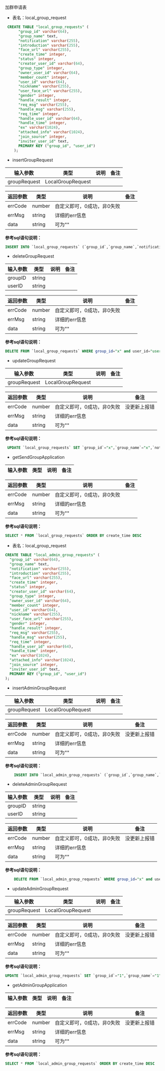 加群申请表
- 表名：local_group_request
```sql
 CREATE TABLE "local_group_requests" (
      "group_id" varchar(64),
      "group_name" text,
      "notification" varchar(255),
      "introduction" varchar(255),
      "face_url" varchar(255),
      "create_time" integer,
      "status" integer,
      "creator_user_id" varchar(64),
      "group_type" integer,
      "owner_user_id" varchar(64),
      "member_count" integer,
      "user_id" varchar(64),
      "nickname" varchar(255),
      "user_face_url" varchar(255),
      "gender" integer,
      "handle_result" integer,
      "req_msg" varchar(255),
      "handle_msg" varchar(255),
      "req_time" integer,
      "handle_user_id" varchar(64),
      "handle_time" integer,
      "ex" varchar(1024),
      "attached_info" varchar(1024),
      "join_source" integer,
      "inviter_user_id" text,
      PRIMARY KEY ("group_id", "user_id")
    );
```

- insertGroupRequest

| 输入参数     | 类型                                                         | 说明 |备注|
| --------- | ------------------------------------------------------------ | ----- |-----------------------|
| groupRequest     |LocalGroupRequest                                       |   ||

| 返回参数     | 类型                                                         | 说明 |备注|
| --------- | ------------------------------------------------------------ | ----- |-----------------------|
| errCode      | number                                         | 自定义即可，0成功，非0失败||
| errMsg     | string                                          | 详细的err信息 ||
| data      | string                                          | 可为"" ||

**参考sql语句说明：**
```sql
INSERT INTO `local_group_requests` (`group_id`,`group_name`,`notification`,`introduction`,`face_url`,`create_time`,`status`,`creator_user_id`,`group_type`,`owner_user_id`,`member_count`,`user_id`,`nickname`,`user_face_url`,`gender`,`handle_result`,`req_msg`,`handle_msg`,`req_time`,`handle_user_id`,`handle_time`,`ex`,`attached_info`,`join_source`,`inviter_user_id`) VALUES ("x","x","x","x","x",123123123,1,"x",0,"",0,"123","123","132",0,0,"123","213",0,"",0,"","",0,"")
```

- deleteGroupRequest

| 输入参数     | 类型                                                         | 说明 |备注|
| --------- | ------------------------------------------------------------ | ----- |-----------------------|
| groupID     |string                                       |   ||
| userID     |string                                       |   ||

| 返回参数     | 类型                                                         | 说明 |备注|
| --------- | ------------------------------------------------------------ | ----- |-----------------------|
| errCode      | number                                         | 自定义即可，0成功，非0失败||
| errMsg     | string                                          | 详细的err信息 ||
| data      | string                                          | 可为"" ||

**参考sql语句说明：**
```sql
DELETE FROM `local_group_requests` WHERE group_id="x" and user_id="user"
```

- updateGroupRequest

| 输入参数     | 类型                                                         | 说明 |备注|
| --------- | ------------------------------------------------------------ | ----- |-----------------------|
| groupRequest     |LocalGroupRequest                                       |   ||

| 返回参数     | 类型                                                         | 说明 |备注|
| --------- | ------------------------------------------------------------ | ----- |-----------------------|
| errCode      | number                                         | 自定义即可，0成功，非0失败|没更新上报错|
| errMsg     | string                                          | 详细的err信息 ||
| data      | string                                          | 可为"" ||

**参考sql语句说明：**
```sql
 UPDATE `local_group_requests` SET `group_id`="x",`group_name`="x",`notification`="x",`introduction`="x",`face_url`="x",`create_time`=123123123,`status`=1,`creator_user_id`="x",`group_type`=0,`owner_user_id`="",`member_count`=0,`user_id`="123",`nickname`="123",`user_face_url`="132",`gender`=0,`handle_result`=0,`req_msg`="123",`handle_msg`="213",`req_time`=0,`handle_user_id`="",`handle_time`=0,`ex`="",`attached_info`="",`join_source`=0,`inviter_user_id`="" WHERE `group_id` = "x" AND `user_id` = "123"
```

- getSendGroupApplication

| 输入参数     | 类型                                                         | 说明 |备注|
| --------- | ------------------------------------------------------------ | ----- |-----------------------|

| 返回参数     | 类型                                                         | 说明 |备注|
| --------- | ------------------------------------------------------------ | ----- |-----------------------|
| errCode      | number                                         | 自定义即可，0成功，非0失败||
| errMsg     | string                                          | 详细的err信息 ||
| data      | string                                          | 可为"" ||

**参考sql语句说明：**

```sql
SELECT * FROM `local_group_requests` ORDER BY create_time DESC
```

- 表名：local_group_request

```sql
CREATE TABLE "local_admin_group_requests" (
  "group_id" varchar(64),
  "group_name" text,
  "notification" varchar(255),
  "introduction" varchar(255),
  "face_url" varchar(255),
  "create_time" integer,
  "status" integer,
  "creator_user_id" varchar(64),
  "group_type" integer,
  "owner_user_id" varchar(64),
  "member_count" integer,
  "user_id" varchar(64),
  "nickname" varchar(255),
  "user_face_url" varchar(255),
  "gender" integer,
  "handle_result" integer,
  "req_msg" varchar(255),
  "handle_msg" varchar(255),
  "req_time" integer,
  "handle_user_id" varchar(64),
  "handle_time" integer,
  "ex" varchar(1024),
  "attached_info" varchar(1024),
  "join_source" integer,
  "inviter_user_id" text,
  PRIMARY KEY ("group_id", "user_id")
);
```

- insertAdminGroupRequest

| 输入参数     | 类型                                                         | 说明 |备注|
| --------- | ------------------------------------------------------------ | ----- |-----------------------|
| groupRequest     |LocalGroupRequest                                       |   ||

| 返回参数     | 类型                                                         | 说明 |备注|
| --------- | ------------------------------------------------------------ | ----- |-----------------------|
| errCode      | number                                         | 自定义即可，0成功，非0失败|没更新上报错|
| errMsg     | string                                          | 详细的err信息 ||
| data      | string                                          | 可为"" ||

**参考sql语句说明：**
```sql
    INSERT INTO `local_admin_group_requests` (`group_id`,`group_name`,`notification`,`introduction`,`face_url`,`create_time`,`status`,`creator_user_id`,`group_type`,`owner_user_id`,`member_count`,`user_id`,`nickname`,`user_face_url`,`gender`,`handle_result`,`req_msg`,`handle_msg`,`req_time`,`handle_user_id`,`handle_time`,`ex`,`attached_info`,`join_source`,`inviter_user_id`) VALUES ("1","1","","","",0,0,"",0,"",0,"1","1","1",0,0,"1","1",0,"",0,"","",0,"")
```

- deleteAdminGroupRequest

| 输入参数     | 类型                                                         | 说明 |备注|
| --------- | ------------------------------------------------------------ | ----- |-----------------------|
| groupID     |string                                       |   ||
| userID     |string                                       |   ||

| 返回参数     | 类型                                                         | 说明 |备注|
| --------- | ------------------------------------------------------------ | ----- |-----------------------|
| errCode      | number                                         | 自定义即可，0成功，非0失败|没更新上报错|
| errMsg     | string                                          | 详细的err信息 ||
| data      | string                                          | 可为"" ||

**参考sql语句说明：**
```sql
    DELETE FROM `local_admin_group_requests` WHERE group_id="x" and user_id="user"
```

- updateAdminGroupRequest

| 输入参数     | 类型                                                         | 说明 |备注|
| --------- | ------------------------------------------------------------ | ----- |-----------------------|
| groupRequest     |LocalGroupRequest                                       |   ||

| 返回参数     | 类型                                                         | 说明 |备注|
| --------- | ------------------------------------------------------------ | ----- |-----------------------|
| errCode      | number                                         | 自定义即可，0成功，非0失败|没更新上报错|
| errMsg     | string                                          | 详细的err信息 ||
| data      | string                                          | 可为"" ||

**参考sql语句说明：**
```sql
UPDATE `local_admin_group_requests` SET `group_id`="1",`group_name`="1",`notification`="",`introduction`="",`face_url`="",`create_time`=0,`status`=0,`creator_user_id`="",`group_type`=0,`owner_user_id`="",`member_count`=0,`user_id`="1",`nickname`="1",`user_face_url`="1",`gender`=0,`handle_result`=0,`req_msg`="1",`handle_msg`="1",`req_time`=0,`handle_user_id`="",`handle_time`=0,`ex`="",`attached_info`="",`join_source`=0,`inviter_user_id`="" WHERE `group_id` = "1" AND `user_id` = "1"
```

- getAdminGroupApplication


| 输入参数     | 类型                                                         | 说明 |备注|
| --------- | ------------------------------------------------------------ | ----- |-----------------------|

| 返回参数     | 类型                                                         | 说明 |备注|
| --------- | ------------------------------------------------------------ | ----- |-----------------------|
| errCode      | number                                         | 自定义即可，0成功，非0失败|没更新上报错|
| errMsg     | string                                          | 详细的err信息 ||
| data      | string                                          | 可为"" ||

**参考sql语句说明：**
```sql
SELECT * FROM `local_admin_group_requests` ORDER BY create_time DESC
```